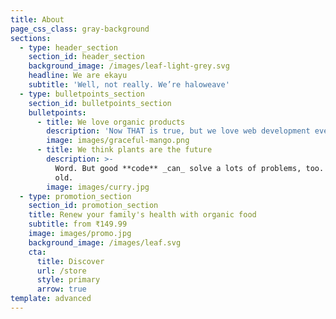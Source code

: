 ```yaml
---
title: About
page_css_class: gray-background
sections:
  - type: header_section
    section_id: header_section
    background_image: /images/leaf-light-grey.svg
    headline: We are ekayu
    subtitle: 'Well, not really. We’re haloweave'
  - type: bulletpoints_section
    section_id: bulletpoints_section
    bulletpoints:
      - title: We love organic products
        description: 'Now THAT is true, but we love web development even more.'
        image: images/graceful-mango.png
      - title: We think plants are the future
        description: >-
          Word. But good **code** _can_ solve a lots of problems, too. New _and_
          old.
        image: images/curry.jpg
  - type: promotion_section
    section_id: promotion_section
    title: Renew your family's health with organic food
    subtitle: from ₹149.99
    image: images/promo.jpg
    background_image: /images/leaf.svg
    cta:
      title: Discover
      url: /store
      style: primary
      arrow: true
template: advanced
---
```

